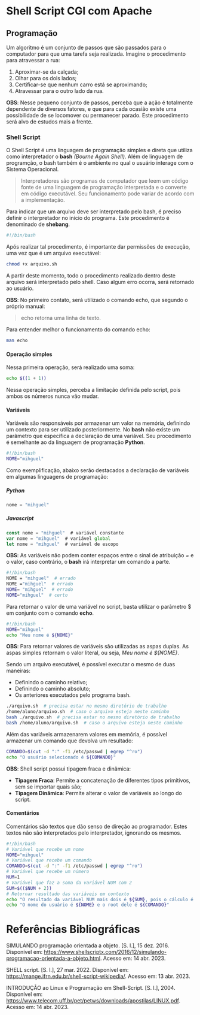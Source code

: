 # Shell Script CGI com Apache

## Programação
Um algoritmo é um conjunto de passos que são passados para o computador para que uma tarefa seja realizada. Imagine o procedimento para atravessar a rua:

1. Aproximar-se da calçada;
2. Olhar para os dois lados;
3. Certificar-se que nenhum carro está se aproximando;
4. Atravessar para o outro lado da rua.

**OBS**: Nesse pequeno conjunto de passos, perceba que a ação é totalmente dependente de diversos fatores, e que para cada ocasião existe uma possibilidade de se locomover ou permanecer parado. Este procedimento será alvo de estudos mais a frente.

### Shell Script
O Shell Script é uma linguagem de programação simples e direta que utiliza como interpretador o **bash** *(Bourne Again Shell)*. Além de linguagem de programção, o bash também é o ambiente no qual o usuário interage com o Sistema Operacional.

> Interpretadores são programas de computador que leem um código fonte de uma linguagem de programação interpretada e o converte em código executável. Seu funcionamento pode variar de acordo com a implementação.

Para indicar que um arquivo deve ser interpretado pelo bash, é preciso definir o interpretador no início do programa. Este procedimento é denominado de **shebang**.
```bash
#!/bin/bash
```

Após realizar tal procedimento, é importante dar permissões de execução, uma vez que é um arquivo executável:
```bash
chmod +x arquivo.sh
```

A partir deste momento, todo o procedimento realizado dentro deste arquivo será interpretado pelo shell. Caso algum erro ocorra, será retornado ao usuário.

**OBS**: No primeiro contato, será utilizado o comando echo, que segundo o próprio manual:

> echo retorna uma linha de texto.

Para entender melhor o funcionamento do comando echo:
```bash
man echo
```

#### Operação simples
Nessa primeira operação, será realizado uma soma:
```bash
echo $((1 + 1))
```
Nessa operação simples, perceba a limitação definida pelo script, pois ambos os números nunca vão mudar.

#### Variáveis
Variáveis são responsáveis por armazenar um valor na memória, definindo um contexto para ser utilizado posteriormente. No **bash** não existe um parâmetro que especifica a declaração de uma variável. Seu procedimento é semelhante ao da linguagem de programação **Python**.
```bash
#!/bin/bash
NOME="mihguel"
```
Como exemplificação, abaixo serão destacados a declaração de variáveis em algumas linguagens de programação:
##### Python
```python
nome = "mihguel"
```
##### Javascript
```javascript
const nome = "mihguel"  # variável constante
var nome = "mihguel"  # variável global
let nome = "mihguel"  # variável de escopo
```
**OBS**: As variáveis não podem conter espaços entre o sinal de atribuição *=* e o valor, caso contrário, o **bash** irá interpretar um comando a parte.
```bash
#!/bin/bash
NOME = "mihguel"  # errado
NOME ="mihguel"  # errado
NOME= "mihguel"  # errado
NOME="mihguel"  # certo
```
Para retornar o valor de uma variável no script, basta utilizar o parâmetro $ em conjunto com o comando **echo**.
```bash
#!/bin/bash
NOME="mihguel"
echo "Meu nome é ${NOME}"
```
**OBS**: Para retornar valores de variáveis são utilizadas as aspas duplas. As aspas simples retornam o valor literal, ou seja, *Meu nome é ${NOME}*.

Sendo um arquivo executável, é possível executar o mesmo de duas maneiras:

* Definindo o caminho relativo;
* Definindo o caminho absoluto;
* Os anteriores executados pelo programa bash.

```bash
./arquivo.sh  # precisa estar no mesmo diretório de trabalho
/home/aluno/arquivo.sh  # caso o arquivo esteja neste caminho
bash ./arquivo.sh  # precisa estar no mesmo diretório de trabalho
bash /home/aluno/arquivo.sh  # caso o arquivo esteja neste caminho
```

Além das variáveis armazenarem valores em memória, é possível armazenar um comando que devolva um resultado:
```bash
COMANDO=$(cut -d ":" -f1 /etc/passwd | egrep "^ro")
echo "O usuário selecionado é ${COMANDO}"
```

**OBS**: Shell script possui tipagem fraca e dinâmica:

* **Tipagem Fraca**: Permite a concatenação de diferentes tipos primitivos, sem se importar quais são;
* **Tipagem Dinâmica**: Permite alterar o valor de variáveis ao longo do script.

#### Comentários
Comentários são textos que dão senso de direção ao programador. Estes textos não são interpretados pelo interpretador, ignorando os mesmos.
```bash
#!/bin/bash
# Variável que recebe um nome
NOME="mihguel"
# Variável que recebe um comando
COMANDO=$(cut -d ":" -f1 /etc/passwd | egrep "^ro")
# Variável que recebe um número
NUM=1
# Variável que faz a soma da variável NUM com 2
SUM=$(($NUM + 2))
# Retornar resultado das variáveis em contexto
echo "O resultado da variável NUM mais dois é ${SUM}, pois o cálculo é ${NUM} + 2"
echo "O nome do usuário é ${NOME} e o root dele é ${COMANDO}"
```


# Referências Bibliográficas

SIMULANDO programação orientada a objeto. [S. l.], 15 dez. 2016. Disponível em: https://www.shellscriptx.com/2016/12/simulando-programacao-orientada-a-objeto.html. Acesso em: 14 abr. 2023.

SHELL script. [S. l.], 27 mar. 2022. Disponível em: https://mange.ifrn.edu.br/shell-script-wikipedia/. Acesso em: 13 abr. 2023.

INTRODUÇÃO ao Linux e Programação em Shell-Script. [S. l.], 2004. Disponível em: https://www.telecom.uff.br/pet/petws/downloads/apostilas/LINUX.pdf. Acesso em: 14 abr. 2023.




